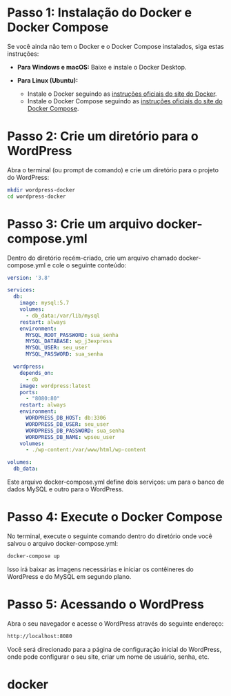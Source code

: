 # Passo 1: Instalação do Docker e Docker Compose

Se você ainda não tem o Docker e o Docker Compose instalados, siga estas instruções:

- **Para Windows e macOS:**
  Baixe e instale o Docker Desktop.

- **Para Linux (Ubuntu):**
  - Instale o Docker seguindo as [instruções oficiais do site do Docker](https://docs.docker.com/engine/install/ubuntu/).
  - Instale o Docker Compose seguindo as [instruções oficiais do site do Docker Compose](https://docs.docker.com/compose/install/).

# Passo 2: Crie um diretório para o WordPress

Abra o terminal (ou prompt de comando) e crie um diretório para o projeto do WordPress:

```bash
mkdir wordpress-docker
cd wordpress-docker
```

# Passo 3: Crie um arquivo docker-compose.yml

Dentro do diretório recém-criado, crie um arquivo chamado docker-compose.yml e cole o seguinte conteúdo:

```yml
version: '3.8'

services:
  db:
    image: mysql:5.7
    volumes:
      - db_data:/var/lib/mysql
    restart: always
    environment:
      MYSQL_ROOT_PASSWORD: sua_senha
      MYSQL_DATABASE: wp_j3express
      MYSQL_USER: seu_user
      MYSQL_PASSWORD: sua_senha

  wordpress:
    depends_on:
      - db
    image: wordpress:latest
    ports:
      - "8080:80"
    restart: always
    environment:
      WORDPRESS_DB_HOST: db:3306
      WORDPRESS_DB_USER: seu_user
      WORDPRESS_DB_PASSWORD: sua_senha
      WORDPRESS_DB_NAME: wpseu_user
    volumes:
      - ./wp-content:/var/www/html/wp-content

volumes:
  db_data:
```

Este arquivo docker-compose.yml define dois serviços: um para o banco de dados MySQL e outro para o WordPress.

# Passo 4: Execute o Docker Compose

No terminal, execute o seguinte comando dentro do diretório onde você salvou o arquivo docker-compose.yml:

```bash
docker-compose up 
```

Isso irá baixar as imagens necessárias e iniciar os contêineres do WordPress e do MySQL em segundo plano.

# Passo 5: Acessando o WordPress
Abra o seu navegador e acesse o WordPress através do seguinte endereço:

```bash
http://localhost:8080
```

Você será direcionado para a página de configuração inicial do WordPress, onde pode configurar o seu site, criar um nome de usuário, senha, etc.


# docker
